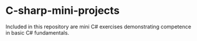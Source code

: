 # C-sharp-mini-projects

Included in this repository are mini C# exercises demonstrating competence in basic C# fundamentals.
